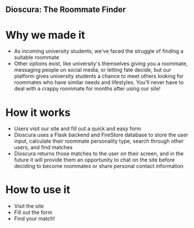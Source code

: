 ## Dioscura: The Roommate Finder

# Why we made it
- As incoming university students, we've faced the struggle of finding a suitable roommate
- Other options exist, like university's themselves giving you a roommate, messaging people on social media, or letting fate decide, but our platform gives university students a chance to meet others looking for roommates who have similar needs and lifestyles. You'll never have to deal with a crappy roommate for months after using our site!

# How it works
- Users visit our site and fill out a quick and easy form
- Dioscura uses a Flask backend and FireStore database to store the user input, calculate their roommate personality type, search through other users, and find matches
- Dioscura returns those matches to the user on their screen, and in the future it will provide them an opportunity to chat on the site before deciding to become roommates or share personal contact information

# How to use it
- Visit the site
- Fill out the form
- Find your match!
